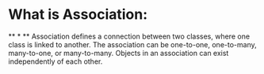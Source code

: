 # What is Association:
** * ** Association defines a connection between two classes, where one class is linked to another. The association can be one-to-one, one-to-many, many-to-one, or many-to-many. Objects in an association can exist independently of each other.
